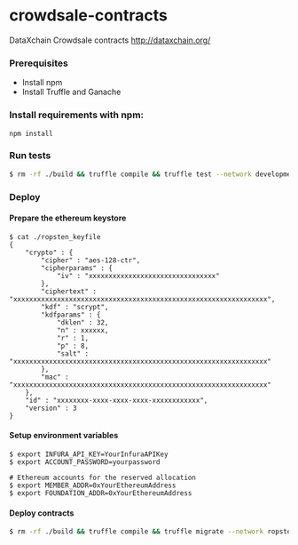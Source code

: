 # crowdsale-contracts
DataXchain Crowdsale contracts http://dataxchain.org/

### Prerequisites
- Install npm
- Install Truffle and Ganache

### Install requirements with npm:
```
npm install
```

### Run tests
```bash
$ rm -rf ./build && truffle compile && truffle test --network development --reset
```

### Deploy
#### Prepare the ethereum keystore
```$json
$ cat ./ropsten_keyfile
{
    "crypto" : {
        "cipher" : "aes-128-ctr",
        "cipherparams" : {
            "iv" : "xxxxxxxxxxxxxxxxxxxxxxxxxxxxxxxx"
        },
        "ciphertext" : "xxxxxxxxxxxxxxxxxxxxxxxxxxxxxxxxxxxxxxxxxxxxxxxxxxxxxxxxxxxxxxxx",
        "kdf" : "scrypt",
        "kdfparams" : {
            "dklen" : 32,
            "n" : xxxxxx,
            "r" : 1,
            "p" : 8,
            "salt" : "xxxxxxxxxxxxxxxxxxxxxxxxxxxxxxxxxxxxxxxxxxxxxxxxxxxxxxxxxxxxxxxx"
        },
        "mac" : "xxxxxxxxxxxxxxxxxxxxxxxxxxxxxxxxxxxxxxxxxxxxxxxxxxxxxxxxxxxxxxxx"
    },
    "id" : "xxxxxxxx-xxxx-xxxx-xxxx-xxxxxxxxxxxx",
    "version" : 3
}
```
#### Setup environment variables
```$bash
$ export INFURA_API_KEY=YourInfuraAPIKey
$ export ACCOUNT_PASSWORD=yourpassword

# Ethereum accounts for the reserved allocation
$ export MEMBER_ADDR=0xYourEthereumAddress
$ export FOUNDATION_ADDR=0xYourEthereumAddress
```
#### Deploy contracts
```bash
$ rm -rf ./build && truffle compile && truffle migrate --network ropsten --verbose
```
